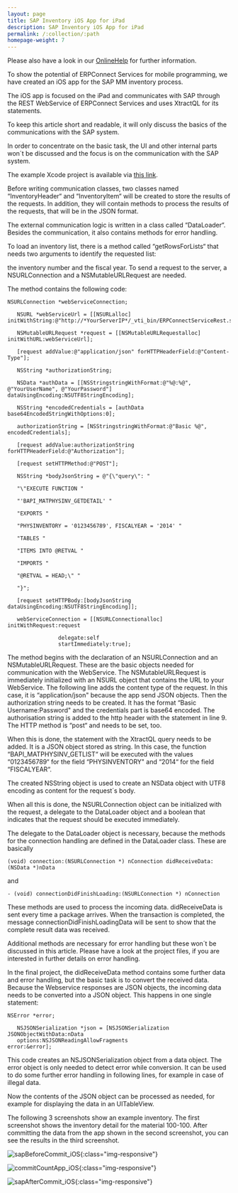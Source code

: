 ```yaml
---
layout: page
title: SAP Inventory iOS App for iPad
description: SAP Inventory iOS App for iPad
permalink: /:collection/:path
homepage-weight: 7
---
```


Please also have a look in our [OnlineHelp](https://help.theobald-software.com/en/) for further information.

To show the potential of ERPConnect Services for mobile programming, we have created an iOS app for the SAP MM inventory process.

The iOS app is focused on the iPad and communicates with SAP through the REST WebService of ERPConnect Services and uses XtractQL for its statements.

To keep this article short and readable, it will only discuss the basics of the communications with the SAP system. 

In order to concentrate on the basic task, the UI and other internal parts won´t be discussed and the focus is on the communication with the SAP system.

The example Xcode project is available via [this link](/files/LoadDataFromWebService_iOS.zip). 

Before writing communication classes, two classes named “InventoryHeader“ and “InventoryItem“ will be created to store the results of the requests. In addition, they will contain methods to process the results of the requests, that will be in the JSON format. 

The external communication logic is written in a class called “DataLoader“. Besides the communication, it also contains methods for error handling. 

To load an inventory list, there is a method called “getRowsForLists“ that needs two arguments to identify the requested list: 

the inventory number and the fiscal year. To send a request to the server, a NSURLConnection and a NSMutableURLRequest are needed. 

The method contains the following code:

```
NSURLConnection *webServiceConnection;

   NSURL *webServiceUrl = [[NSURLalloc] initWithString:@"http://*YourServerIP*/_vti_bin/ERPConnectServiceRest.svc/ExecuteXQL"];

   NSMutableURLRequest *request = [[NSMutableURLRequestalloc] initWithURL:webServiceUrl];

   [request addValue:@"application/json" forHTTPHeaderField:@"Content-Type"];

   NSString *authorizationString;

   NSData *authData = [[NSStringstringWithFormat:@"%@:%@", @"YourUserName", @"YourPassword"] dataUsingEncoding:NSUTF8StringEncoding];

   NSString *encodedCredentials = [authData base64EncodedStringWithOptions:0];

   authorizationString = [NSStringstringWithFormat:@"Basic %@", encodedCredentials];

   [request addValue:authorizationString forHTTPHeaderField:@"Authorization"];

   [request setHTTPMethod:@"POST"];

   NSString *bodyJsonString = @"{\"query\": "

   "\"EXECUTE FUNCTION "

   "'BAPI_MATPHYSINV_GETDETAIL' "

   "EXPORTS "

   "PHYSINVENTORY = '0123456789', FISCALYEAR = '2014' "

   "TABLES "

   "ITEMS INTO @RETVAL "

   "IMPORTS "

   "@RETVAL = HEAD;\" "

   "}";

   [request setHTTPBody:[bodyJsonString dataUsingEncoding:NSUTF8StringEncoding]];

   webServiceConnection = [[NSURLConnectionalloc] initWithRequest:request

                delegate:self
                startImmediately:true];
```

The method begins with the declaration of an NSURLConnection and an NSMutableURLRequest. These are the basic objects needed for communication with the WebService. The NSMutableURLRequest is immediately initialized with an NSURL object that contains the URL to your WebService. The following line adds the content type of the request. In this case, it is “application/json" because the app send JSON objects. Then the authorization string needs to be created. It has the format “Basic Username:Password" and the credentials part is base64 encoded. The authorisation string is added to the http header with the statement in line 9. The HTTP method is “post“ and needs to be set, too. 

When this is done, the statement with the XtractQL query needs to be added. It is a JSON object stored as string. In this case, the function “BAPI_MATPHYSINV_GETLIST“ will be executed with the values “0123456789“ for the field “PHYSINVENTORY" and “2014“ for the field “FISCALYEAR“.

The created NSString object is used to create an NSData object with UTF8 encoding as content for the request´s body.

When all this is done, the NSURLConnection object can be initialized with the request, a delegate to the DataLoader object and a boolean that indicates that the request should be executed immediately.

The delegate to the DataLoader object is necessary, because the methods for the connection handling are defined in the DataLoader class. These are basically

```
(void) connection:(NSURLConnection *) nConnection didReceiveData:(NSData *)nData
```

and

```
- (void) connectionDidFinishLoading:(NSURLConnection *) nConnection
```

These methods are used to process the incoming data. didReceiveData is sent every time a package arrives. When the transaction is completed, the message connectionDidFinishLoadingData will be sent to show that the complete result data was received.  

Additional methods are necessary for error handling but these won´t be discussed in this article. Please have a look at the project files, if you are interested in further details on error handling.

In the final project, the didReceiveData method contains some further data and error handling, but the basic task is to convert the received data. Because the Webservice responses are JSON objects, the incoming data needs to be converted into a JSON object. This happens in one single statement:

```
NSError *error;

   NSJSONSerialization *json = [NSJSONSerialization JSONObjectWithData:nData
   options:NSJSONReadingAllowFragments                                error:&error];

```

This code creates an NSJSONSerialization object from a data object. The error object is only needed to detect error while conversion. It can be used to do some further error handling in following lines, for example in case of illegal data.

Now the contents of the JSON object can be processed as needed, for example for displaying the data in an UITableView.

The following 3 screenshots show an example inventory. The first screenshot shows the inventory detail for the material 100-100. After committing the data from the app shown in the second screenshot, you can see the results in the third screenshot.

![sapBeforeCommit_iOS](/img/contents/sapBeforeCommit_iOS.PNG){:class="img-responsive"}

![commitCountApp_iOS](/img/contents/commitCountApp_iOS.png){:class="img-responsive"}

![sapAfterCommit_iOS](/img/contents/sapAfterCommit_iOS.PNG){:class="img-responsive"}


